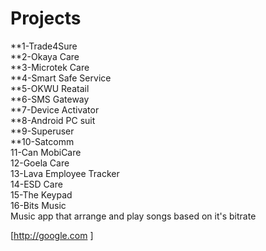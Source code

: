 # Projects
**1-Trade4Sure<br />
**2-Okaya Care<br />
**3-Microtek Care<br />
**4-Smart Safe Service<br />
**5-OKWU Reatail<br />
**6-SMS Gateway<br />
**7-Device Activator<br />
**8-Android PC suit<br />
**9-Superuser<br />
**10-Satcomm<br />
11-Can MobiCare<br />
12-Goela Care<br />
13-Lava Employee Tracker<br />
14-ESD Care<br />
15-The Keypad<br />
16-Bits Music<br />
   Music app that arrange and play songs based on it's bitrate


[http://google.com ]
